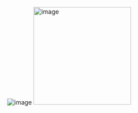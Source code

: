 ![image](https://github.com/user-attachments/assets/b2d8f278-1e01-49e9-afe8-91a20ad3878f)
<img width="224" alt="image" src="https://github.com/user-attachments/assets/303637be-7f15-4bcd-ba52-aa7f96cb7d32">


